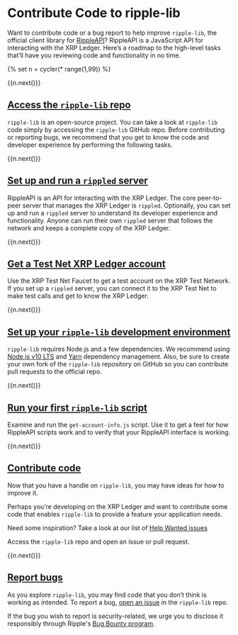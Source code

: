 # Contribute Code to ripple-lib

Want to contribute code or a bug report to help improve `ripple-lib`, the official client library for [RippleAPI](rippleapi-reference.html)? RippleAPI is a JavaScript API for interacting with the XRP Ledger. Here’s a roadmap to the high-level tasks that’ll have you reviewing code and functionality in no time.


<!-- USE_CASE_STEPS_START -->
{% set n = cycler(* range(1,99)) %}

<span class="use-case-step-num">{{n.next()}}</span>
## [Access the `ripple-lib` repo](https://github.com/ripple/ripple-lib)

`ripple-lib` is an open-source project. You can take a look at `ripple-lib` code simply by accessing the `ripple-lib` GitHub repo. Before contributing or reporting bugs, we recommend that you get to know the code and developer experience by performing the following tasks.


<span class="use-case-step-num">{{n.next()}}</span>
## [Set up and run a `rippled` server](manage-the-rippled-server.html)

RippleAPI is an API for interacting with the XRP Ledger. The core peer-to-peer server that manages the XRP Ledger is `rippled`. Optionally, you can set up and run a `rippled` server to understand its developer experience and functionality. Anyone can run their own `rippled` server that follows the network and keeps a complete copy of the XRP Ledger.


<span class="use-case-step-num">{{n.next()}}</span>
## [Get a Test Net XRP Ledger account](xrp-test-net-faucet.html)

Use the XRP Test Net Faucet to get a test account on the XRP Test Network. If you set up a `rippled` server, you can connect it to the XRP Test Net to make test calls and get to know the XRP Ledger.


<span class="use-case-step-num">{{n.next()}}</span>
## [Set up your `ripple-lib` development environment](get-started-with-rippleapi-for-javascript.html#environment-setup)

`ripple-lib` requires Node.js and a few dependencies. We recommend using [Node.js v10 LTS](https://nodejs.org/en/) and [Yarn](https://yarnpkg.com/en/) dependency management. Also, be sure to create your own fork of the `ripple-lib` repository on GitHub so you can contribute pull requests to the official repo.


<span class="use-case-step-num">{{n.next()}}</span>
## [Run your first `ripple-lib` script](get-started-with-rippleapi-for-javascript.html#first-rippleapi-script)

Examine and run the `get-account-info.js` script. Use it to get a feel for how RippleAPI scripts work and to verify that your RippleAPI interface is working.


<span class="use-case-step-num">{{n.next()}}</span>
## [Contribute code](https://github.com/ripple/ripple-lib/pulls)

Now that you have a handle on `ripple-lib`, you may have ideas for how to improve it.

Perhaps you’re developing on the XRP Ledger and want to contribute some code that enables `ripple-lib` to provide a feature your application needs.

Need some inspiration? Take a look at our list of [Help Wanted issues](https://github.com/ripple/ripple-lib/issues?utf8=%E2%9C%93&q=label%3A%22help+wanted%22)

Access the `ripple-lib` repo and open an issue or pull request.


<span class="use-case-step-num">{{n.next()}}</span>
## [Report bugs](https://github.com/ripple/ripple-lib/issues)

As you explore `ripple-lib`, you may find code that you don’t think is working as intended. To report a bug, [open an issue](https://github.com/ripple/ripple-lib/issues) in the `ripple-lib` repo.

If the bug you wish to report is security-related, we urge you to disclose it responsibly through Ripple's [Bug Bounty program](https://ripple.com/bug-bounty/).
